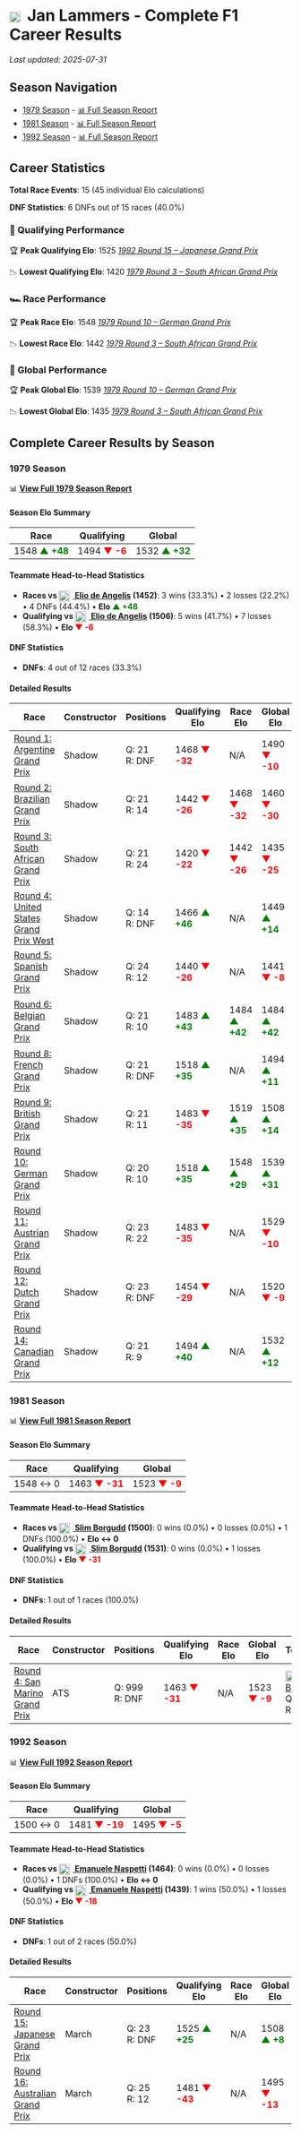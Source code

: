 # <img src="https://upload.wikimedia.org/wikipedia/commons/2/20/Flag_of_the_Netherlands.svg" alt="Netherlands" width="20" height="auto" style="vertical-align: middle; margin-right: 5px;" onerror="this.outerHTML='🇳🇱'; this.style.marginRight='5px';"/> Jan Lammers - Complete F1 Career Results

*Last updated: 2025-07-31*

## Season Navigation

- [1979 Season](#1979-season) - [📊 Full Season Report](../seasons/1979-season-report)
- [1981 Season](#1981-season) - [📊 Full Season Report](../seasons/1981-season-report)
- [1992 Season](#1992-season) - [📊 Full Season Report](../seasons/1992-season-report)

## Career Statistics

**Total Race Events**: 15 (45 individual Elo calculations)

**DNF Statistics**: 6 DNFs out of 15 races (40.0%)

### 🏁 Qualifying Performance

🏆 **Peak Qualifying Elo**: 1525
   *[1992 Round 15 – Japanese Grand Prix](../seasons/1992-season-report#round-15-japanese-grand-prix)*

📉 **Lowest Qualifying Elo**: 1420
   *[1979 Round 3 – South African Grand Prix](../seasons/1979-season-report#round-3-south-african-grand-prix)*

### 🏎️ Race Performance

🏆 **Peak Race Elo**: 1548
   *[1979 Round 10 – German Grand Prix](../seasons/1979-season-report#round-10-german-grand-prix)*

📉 **Lowest Race Elo**: 1442
   *[1979 Round 3 – South African Grand Prix](../seasons/1979-season-report#round-3-south-african-grand-prix)*

### 🌟 Global Performance

🏆 **Peak Global Elo**: 1539
   *[1979 Round 10 – German Grand Prix](../seasons/1979-season-report#round-10-german-grand-prix)*

📉 **Lowest Global Elo**: 1435
   *[1979 Round 3 – South African Grand Prix](../seasons/1979-season-report#round-3-south-african-grand-prix)*


## Complete Career Results by Season

### 1979 Season

📊 **[View Full 1979 Season Report](../seasons/1979-season-report)**

#### Season Elo Summary

| Race | Qualifying | Global |
|------|------------|--------|
| 1548 **<span style="color: green;">▲ +48</span>** | 1494 **<span style="color: red;">▼ -6</span>** | 1532 **<span style="color: green;">▲ +32</span>** |

#### Teammate Head-to-Head Statistics

- **Races vs [<img src="https://upload.wikimedia.org/wikipedia/commons/0/03/Flag_of_Italy.svg" alt="Italy" width="20" height="auto" style="vertical-align: middle; margin-right: 5px;" onerror="this.outerHTML='🇮🇹'; this.style.marginRight='5px';"/> Elio de Angelis](elio-de-angelis) (1452)**: 3 wins (33.3%) • 2 losses (22.2%) • 4 DNFs (44.4%) • **Elo **<span style="color: green;">▲ +48</span>****
- **Qualifying vs [<img src="https://upload.wikimedia.org/wikipedia/commons/0/03/Flag_of_Italy.svg" alt="Italy" width="20" height="auto" style="vertical-align: middle; margin-right: 5px;" onerror="this.outerHTML='🇮🇹'; this.style.marginRight='5px';"/> Elio de Angelis](elio-de-angelis) (1506)**: 5 wins (41.7%) • 7 losses (58.3%) • **Elo <span style="color: red;">▼ -6</span>**


#### DNF Statistics

- **DNFs**: 4 out of 12 races (33.3%)

#### Detailed Results

| Race | Constructor | Positions | Qualifying Elo | Race Elo | Global Elo | Teammate |
|------|-------------|-----------|----------------|----------|------------|----------|
| [Round 1: Argentine Grand Prix](../seasons/1979-season-report#round-1-argentine-grand-prix) | Shadow | Q: 21<br/>R: DNF | 1468 **<span style="color: red;">▼ -32</span>** | N/A | 1490 **<span style="color: red;">▼ -10</span>** | [<img src="https://upload.wikimedia.org/wikipedia/commons/0/03/Flag_of_Italy.svg" alt="Italy" width="20" height="auto" style="vertical-align: middle; margin-right: 5px;" onerror="this.outerHTML='🇮🇹'; this.style.marginRight='5px';"/> Elio de Angelis](elio-de-angelis)<br/>Q: 16<br/>R: 7 |
| [Round 2: Brazilian Grand Prix](../seasons/1979-season-report#round-2-brazilian-grand-prix) | Shadow | Q: 21<br/>R: 14 | 1442 **<span style="color: red;">▼ -26</span>** | 1468 **<span style="color: red;">▼ -32</span>** | 1460 **<span style="color: red;">▼ -30</span>** | [<img src="https://upload.wikimedia.org/wikipedia/commons/0/03/Flag_of_Italy.svg" alt="Italy" width="20" height="auto" style="vertical-align: middle; margin-right: 5px;" onerror="this.outerHTML='🇮🇹'; this.style.marginRight='5px';"/> Elio de Angelis](elio-de-angelis)<br/>Q: 20<br/>R: 12 |
| [Round 3: South African Grand Prix](../seasons/1979-season-report#round-3-south-african-grand-prix) | Shadow | Q: 21<br/>R: 24 | 1420 **<span style="color: red;">▼ -22</span>** | 1442 **<span style="color: red;">▼ -26</span>** | 1435 **<span style="color: red;">▼ -25</span>** | [<img src="https://upload.wikimedia.org/wikipedia/commons/0/03/Flag_of_Italy.svg" alt="Italy" width="20" height="auto" style="vertical-align: middle; margin-right: 5px;" onerror="this.outerHTML='🇮🇹'; this.style.marginRight='5px';"/> Elio de Angelis](elio-de-angelis)<br/>Q: 15<br/>R: 22 |
| [Round 4: United States Grand Prix West](../seasons/1979-season-report#round-4-united-states-grand-prix-west) | Shadow | Q: 14<br/>R: DNF | 1466 **<span style="color: green;">▲ +46</span>** | N/A | 1449 **<span style="color: green;">▲ +14</span>** | [<img src="https://upload.wikimedia.org/wikipedia/commons/0/03/Flag_of_Italy.svg" alt="Italy" width="20" height="auto" style="vertical-align: middle; margin-right: 5px;" onerror="this.outerHTML='🇮🇹'; this.style.marginRight='5px';"/> Elio de Angelis](elio-de-angelis)<br/>Q: 20<br/>R: 7 |
| [Round 5: Spanish Grand Prix](../seasons/1979-season-report#round-5-spanish-grand-prix) | Shadow | Q: 24<br/>R: 12 | 1440 **<span style="color: red;">▼ -26</span>** | N/A | 1441 **<span style="color: red;">▼ -8</span>** | [<img src="https://upload.wikimedia.org/wikipedia/commons/0/03/Flag_of_Italy.svg" alt="Italy" width="20" height="auto" style="vertical-align: middle; margin-right: 5px;" onerror="this.outerHTML='🇮🇹'; this.style.marginRight='5px';"/> Elio de Angelis](elio-de-angelis)<br/>Q: 22<br/>R: DNF |
| [Round 6: Belgian Grand Prix](../seasons/1979-season-report#round-6-belgian-grand-prix) | Shadow | Q: 21<br/>R: 10 | 1483 **<span style="color: green;">▲ +43</span>** | 1484 **<span style="color: green;">▲ +42</span>** | 1484 **<span style="color: green;">▲ +42</span>** | [<img src="https://upload.wikimedia.org/wikipedia/commons/0/03/Flag_of_Italy.svg" alt="Italy" width="20" height="auto" style="vertical-align: middle; margin-right: 5px;" onerror="this.outerHTML='🇮🇹'; this.style.marginRight='5px';"/> Elio de Angelis](elio-de-angelis)<br/>Q: 24<br/>R: 20 |
| [Round 8: French Grand Prix](../seasons/1979-season-report#round-8-french-grand-prix) | Shadow | Q: 21<br/>R: DNF | 1518 **<span style="color: green;">▲ +35</span>** | N/A | 1494 **<span style="color: green;">▲ +11</span>** | [<img src="https://upload.wikimedia.org/wikipedia/commons/0/03/Flag_of_Italy.svg" alt="Italy" width="20" height="auto" style="vertical-align: middle; margin-right: 5px;" onerror="this.outerHTML='🇮🇹'; this.style.marginRight='5px';"/> Elio de Angelis](elio-de-angelis)<br/>Q: 24<br/>R: 16 |
| [Round 9: British Grand Prix](../seasons/1979-season-report#round-9-british-grand-prix) | Shadow | Q: 21<br/>R: 11 | 1483 **<span style="color: red;">▼ -35</span>** | 1519 **<span style="color: green;">▲ +35</span>** | 1508 **<span style="color: green;">▲ +14</span>** | [<img src="https://upload.wikimedia.org/wikipedia/commons/0/03/Flag_of_Italy.svg" alt="Italy" width="20" height="auto" style="vertical-align: middle; margin-right: 5px;" onerror="this.outerHTML='🇮🇹'; this.style.marginRight='5px';"/> Elio de Angelis](elio-de-angelis)<br/>Q: 12<br/>R: 12 |
| [Round 10: German Grand Prix](../seasons/1979-season-report#round-10-german-grand-prix) | Shadow | Q: 20<br/>R: 10 | 1518 **<span style="color: green;">▲ +35</span>** | 1548 **<span style="color: green;">▲ +29</span>** | 1539 **<span style="color: green;">▲ +31</span>** | [<img src="https://upload.wikimedia.org/wikipedia/commons/0/03/Flag_of_Italy.svg" alt="Italy" width="20" height="auto" style="vertical-align: middle; margin-right: 5px;" onerror="this.outerHTML='🇮🇹'; this.style.marginRight='5px';"/> Elio de Angelis](elio-de-angelis)<br/>Q: 21<br/>R: 11 |
| [Round 11: Austrian Grand Prix](../seasons/1979-season-report#round-11-austrian-grand-prix) | Shadow | Q: 23<br/>R: 22 | 1483 **<span style="color: red;">▼ -35</span>** | N/A | 1529 **<span style="color: red;">▼ -10</span>** | [<img src="https://upload.wikimedia.org/wikipedia/commons/0/03/Flag_of_Italy.svg" alt="Italy" width="20" height="auto" style="vertical-align: middle; margin-right: 5px;" onerror="this.outerHTML='🇮🇹'; this.style.marginRight='5px';"/> Elio de Angelis](elio-de-angelis)<br/>Q: 22<br/>R: DNF |
| [Round 12: Dutch Grand Prix](../seasons/1979-season-report#round-12-dutch-grand-prix) | Shadow | Q: 23<br/>R: DNF | 1454 **<span style="color: red;">▼ -29</span>** | N/A | 1520 **<span style="color: red;">▼ -9</span>** | [<img src="https://upload.wikimedia.org/wikipedia/commons/0/03/Flag_of_Italy.svg" alt="Italy" width="20" height="auto" style="vertical-align: middle; margin-right: 5px;" onerror="this.outerHTML='🇮🇹'; this.style.marginRight='5px';"/> Elio de Angelis](elio-de-angelis)<br/>Q: 22<br/>R: DNF |
| [Round 14: Canadian Grand Prix](../seasons/1979-season-report#round-14-canadian-grand-prix) | Shadow | Q: 21<br/>R: 9 | 1494 **<span style="color: green;">▲ +40</span>** | N/A | 1532 **<span style="color: green;">▲ +12</span>** | [<img src="https://upload.wikimedia.org/wikipedia/commons/0/03/Flag_of_Italy.svg" alt="Italy" width="20" height="auto" style="vertical-align: middle; margin-right: 5px;" onerror="this.outerHTML='🇮🇹'; this.style.marginRight='5px';"/> Elio de Angelis](elio-de-angelis)<br/>Q: 23<br/>R: DNF |

### 1981 Season

📊 **[View Full 1981 Season Report](../seasons/1981-season-report)**

#### Season Elo Summary

| Race | Qualifying | Global |
|------|------------|--------|
| 1548 ↔ 0 | 1463 **<span style="color: red;">▼ -31</span>** | 1523 **<span style="color: red;">▼ -9</span>** |

#### Teammate Head-to-Head Statistics

- **Races vs [<img src="https://upload.wikimedia.org/wikipedia/commons/4/4c/Flag_of_Sweden.svg" alt="Sweden" width="20" height="auto" style="vertical-align: middle; margin-right: 5px;" onerror="this.outerHTML='🇸🇪'; this.style.marginRight='5px';"/> Slim Borgudd](slim-borgudd) (1500)**: 0 wins (0.0%) • 0 losses (0.0%) • 1 DNFs (100.0%) • **Elo ↔ 0**
- **Qualifying vs [<img src="https://upload.wikimedia.org/wikipedia/commons/4/4c/Flag_of_Sweden.svg" alt="Sweden" width="20" height="auto" style="vertical-align: middle; margin-right: 5px;" onerror="this.outerHTML='🇸🇪'; this.style.marginRight='5px';"/> Slim Borgudd](slim-borgudd) (1531)**: 0 wins (0.0%) • 1 losses (100.0%) • **Elo <span style="color: red;">▼ -31</span>**


#### DNF Statistics

- **DNFs**: 1 out of 1 races (100.0%)

#### Detailed Results

| Race | Constructor | Positions | Qualifying Elo | Race Elo | Global Elo | Teammate |
|------|-------------|-----------|----------------|----------|------------|----------|
| [Round 4: San Marino Grand Prix](../seasons/1981-season-report#round-4-san-marino-grand-prix) | ATS | Q: 999<br/>R: DNF | 1463 **<span style="color: red;">▼ -31</span>** | N/A | 1523 **<span style="color: red;">▼ -9</span>** | [<img src="https://upload.wikimedia.org/wikipedia/commons/4/4c/Flag_of_Sweden.svg" alt="Sweden" width="20" height="auto" style="vertical-align: middle; margin-right: 5px;" onerror="this.outerHTML='🇸🇪'; this.style.marginRight='5px';"/> Slim Borgudd](slim-borgudd)<br/>Q: 24<br/>R: 13 |

### 1992 Season

📊 **[View Full 1992 Season Report](../seasons/1992-season-report)**

#### Season Elo Summary

| Race | Qualifying | Global |
|------|------------|--------|
| 1500 ↔ 0 | 1481 **<span style="color: red;">▼ -19</span>** | 1495 **<span style="color: red;">▼ -5</span>** |

#### Teammate Head-to-Head Statistics

- **Races vs [<img src="https://upload.wikimedia.org/wikipedia/commons/0/03/Flag_of_Italy.svg" alt="Italy" width="20" height="auto" style="vertical-align: middle; margin-right: 5px;" onerror="this.outerHTML='🇮🇹'; this.style.marginRight='5px';"/> Emanuele Naspetti](emanuele-naspetti) (1464)**: 0 wins (0.0%) • 0 losses (0.0%) • 1 DNFs (100.0%) • **Elo ↔ 0**
- **Qualifying vs [<img src="https://upload.wikimedia.org/wikipedia/commons/0/03/Flag_of_Italy.svg" alt="Italy" width="20" height="auto" style="vertical-align: middle; margin-right: 5px;" onerror="this.outerHTML='🇮🇹'; this.style.marginRight='5px';"/> Emanuele Naspetti](emanuele-naspetti) (1439)**: 1 wins (50.0%) • 1 losses (50.0%) • **Elo <span style="color: red;">▼ -18</span>**


#### DNF Statistics

- **DNFs**: 1 out of 2 races (50.0%)

#### Detailed Results

| Race | Constructor | Positions | Qualifying Elo | Race Elo | Global Elo | Teammate |
|------|-------------|-----------|----------------|----------|------------|----------|
| [Round 15: Japanese Grand Prix](../seasons/1992-season-report#round-15-japanese-grand-prix) | March | Q: 23<br/>R: DNF | 1525 **<span style="color: green;">▲ +25</span>** | N/A | 1508 **<span style="color: green;">▲ +8</span>** | [<img src="https://upload.wikimedia.org/wikipedia/commons/0/03/Flag_of_Italy.svg" alt="Italy" width="20" height="auto" style="vertical-align: middle; margin-right: 5px;" onerror="this.outerHTML='🇮🇹'; this.style.marginRight='5px';"/> Emanuele Naspetti](emanuele-naspetti)<br/>Q: 26<br/>R: 13 |
| [Round 16: Australian Grand Prix](../seasons/1992-season-report#round-16-australian-grand-prix) | March | Q: 25<br/>R: 12 | 1481 **<span style="color: red;">▼ -43</span>** | N/A | 1495 **<span style="color: red;">▼ -13</span>** | [<img src="https://upload.wikimedia.org/wikipedia/commons/0/03/Flag_of_Italy.svg" alt="Italy" width="20" height="auto" style="vertical-align: middle; margin-right: 5px;" onerror="this.outerHTML='🇮🇹'; this.style.marginRight='5px';"/> Emanuele Naspetti](emanuele-naspetti)<br/>Q: 23<br/>R: DNF |

